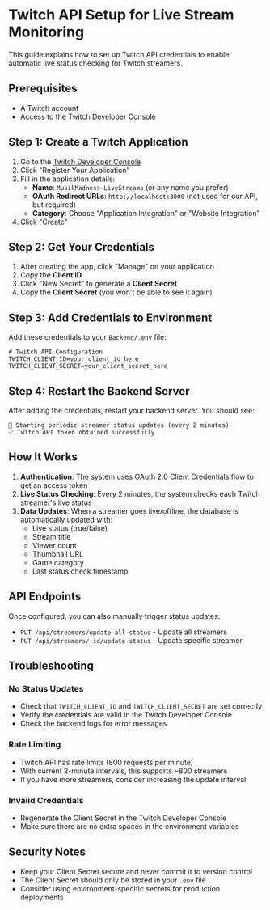 # Twitch API Setup for Live Stream Monitoring

This guide explains how to set up Twitch API credentials to enable automatic live status checking for Twitch streamers.

## Prerequisites

- A Twitch account
- Access to the Twitch Developer Console

## Step 1: Create a Twitch Application

1. Go to the [Twitch Developer Console](https://dev.twitch.tv/console/apps)
2. Click "Register Your Application"
3. Fill in the application details:
   - **Name**: `MusikMadness-LiveStreams` (or any name you prefer)
   - **OAuth Redirect URLs**: `http://localhost:3000` (not used for our API, but required)
   - **Category**: Choose "Application Integration" or "Website Integration"
4. Click "Create"

## Step 2: Get Your Credentials

1. After creating the app, click "Manage" on your application
2. Copy the **Client ID** 
3. Click "New Secret" to generate a **Client Secret**
4. Copy the **Client Secret** (you won't be able to see it again)

## Step 3: Add Credentials to Environment

Add these credentials to your `Backend/.env` file:

```env
# Twitch API Configuration
TWITCH_CLIENT_ID=your_client_id_here
TWITCH_CLIENT_SECRET=your_client_secret_here
```

## Step 4: Restart the Backend Server

After adding the credentials, restart your backend server. You should see:

```
🚀 Starting periodic streamer status updates (every 2 minutes)
✅ Twitch API token obtained successfully
```

## How It Works

1. **Authentication**: The system uses OAuth 2.0 Client Credentials flow to get an access token
2. **Live Status Checking**: Every 2 minutes, the system checks each Twitch streamer's live status
3. **Data Updates**: When a streamer goes live/offline, the database is automatically updated with:
   - Live status (true/false)
   - Stream title
   - Viewer count
   - Thumbnail URL
   - Game category
   - Last status check timestamp

## API Endpoints

Once configured, you can also manually trigger status updates:

- `PUT /api/streamers/update-all-status` - Update all streamers
- `PUT /api/streamers/:id/update-status` - Update specific streamer

## Troubleshooting

### No Status Updates
- Check that `TWITCH_CLIENT_ID` and `TWITCH_CLIENT_SECRET` are set correctly
- Verify the credentials are valid in the Twitch Developer Console
- Check the backend logs for error messages

### Rate Limiting
- Twitch API has rate limits (800 requests per minute)
- With current 2-minute intervals, this supports ~800 streamers
- If you have more streamers, consider increasing the update interval

### Invalid Credentials
- Regenerate the Client Secret in the Twitch Developer Console
- Make sure there are no extra spaces in the environment variables

## Security Notes

- Keep your Client Secret secure and never commit it to version control
- The Client Secret should only be stored in your `.env` file
- Consider using environment-specific secrets for production deployments
